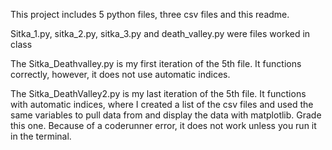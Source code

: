 This project includes 5 python files, three csv files and this readme. 

Sitka_1.py, sitka_2.py, sitka_3.py and death_valley.py were files worked in class

The Sitka_Deathvalley.py is my first iteration of the 5th file. It functions correctly, however, it does not use automatic indices. 

The Sitka_DeathValley2.py is my last iteration of the 5th file. It functions with automatic indices, where I created a list of the csv files and used the same variables to pull data from and display the data with matplotlib. Grade this one. Because of a coderunner error, it does not work unless you run it in the terminal. 

